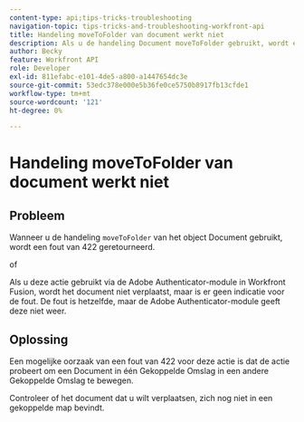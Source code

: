 ```yaml
---
content-type: api;tips-tricks-troubleshooting
navigation-topic: tips-tricks-and-troubleshooting-workfront-api
title: Handeling moveToFolder van document werkt niet
description: Als u de handeling Document moveToFolder gebruikt, wordt een fout van 422 geretourneerd.
author: Becky
feature: Workfront API
role: Developer
exl-id: 811efabc-e101-4de5-a800-a1447654dc3e
source-git-commit: 53edc378e000e5b36fe0ce5750b8917fb13cfde1
workflow-type: tm+mt
source-wordcount: '121'
ht-degree: 0%

---
```


# Handeling moveToFolder van document werkt niet

## Probleem

Wanneer u de handeling `moveToFolder` van het object Document gebruikt, wordt een fout van 422 geretourneerd.

of

Als u deze actie gebruikt via de Adobe Authenticator-module in Workfront Fusion, wordt het document niet verplaatst, maar is er geen indicatie voor de fout. De fout is hetzelfde, maar de Adobe Authenticator-module geeft deze niet weer.

## Oplossing

Een mogelijke oorzaak van een fout van 422 voor deze actie is dat de actie probeert om een Document in één Gekoppelde Omslag in een andere Gekoppelde Omslag te bewegen.

Controleer of het document dat u wilt verplaatsen, zich nog niet in een gekoppelde map bevindt.
